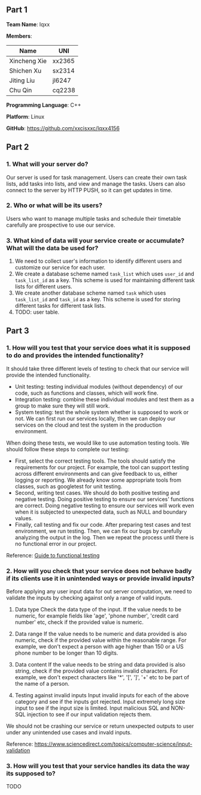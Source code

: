 ## Part 1

**Team Name**: lqxx

**Members**:

| Name         | UNI    |
| ------------ | ------ |
| Xincheng Xie | xx2365 |
| Shichen Xu   | sx2314 |
| Jiting Liu   | jl6247 |
| Chu Qin      | cq2238 |

**Programming Language**: C++

**Platform**: Linux

**GitHub**: https://github.com/xxcisxxc/lqxx4156

## Part 2

### 1. What will your server do?

Our server is used for task management. Users can create their own task lists, add tasks into lists, and view and manage the tasks. Users can also connect to the server by HTTP PUSH, so it can get updates in time.

### 2. Who or what will be its users?

Users who want to manage multiple tasks and schedule their timetable carefully are prospective to use our service.

### 3. What kind of data will your service create or accumulate? What will the data be used for?

1) We need to collect user's information to identify different users and customize our service for each user.
2) We create a database scheme named `task_list` which uses `user_id` and `task_list_id` as a key. This scheme is used for maintaining different task lists for different users.
3) We create another database scheme named `task` which uses `task_list_id` and `task_id` as a key. This scheme is used for storing different tasks for different task lists.
4) TODO: user table.

## Part 3

### 1. How will you test that your service does what it is supposed to do and provides the intended functionality?

It should take three different levels of testing to check that our service will provide the intended functionality.

* Unit testing: testing individual modules (without dependency) of our code, such as functions and classes, which will work fine.
* Integration testing: combine these individual modules and test them as a group to make sure they will still work. 
* System testing: test the whole system whether is supposed to work or not. We can first run our services locally, then we can deploy our services on the cloud and test the system in the production environment. 

When doing these tests, we would like to use automation testing tools. We should follow these steps to complete our testing:

* First, select the correct testing tools. The tools should satisfy the requirements for our project. For example, the tool can support testing across different environments and can give feedback to us, either logging or reporting. We already know some appropriate tools from classes, such as googletest for unit testing.
* Second, writing test cases. We should do both positive testing and negative testing. Doing positive testing to ensure our services' functions are correct. Doing negative testing to ensure our services will work even when it is subjected to unexpected data, such as NULL and boundary values.   
* Finally, call testing and fix our code. After preparing test cases and test environment, we run testing. Then, we can fix our bugs by carefully analyzing the output in the log. Then we repeat the process until there is no functional error in our project.

Reference: [Guide to functional testing](https://www.softwaretestinghelp.com/guide-to-functional-testing/)


### 2. How will you check that your service does not behave badly if its clients use it in unintended ways or provide invalid inputs?

Before applying any user input data for out server computation, we need to validate the inputs by checking against only a range of valid inputs. 

1) Data type
Check the data type of the input. If the value needs to be numeric, for example fields like 'age', 'phone number', 'credit card number' etc, check if the provided value is numeric. 

2) Data range
If the value needs to be numeric and data provided is also numeric, check if the provided value within the reasonable range. For example, we don't expect a person with age higher than 150 or a US phone number to be longer than 10 digits.

3) Data content
If the value needs to be string and data provided is also string, check if the provided value contains invalid characters. For example, we don't expect characters like '*', '[', ']', '+' etc to be part of the name of a person.

4) Testing against invalid inputs
Input invalid inputs for each of the above category and see if the inputs got rejected.
Input extremely long size input to see if the input size is limited.
Input malicious SQL and NON-SQL injection to see if our input validation rejects them.

We should not be crashing our service or return unexpected outputs to user under any unintended use cases and invald inputs.

Reference: https://www.sciencedirect.com/topics/computer-science/input-validation

### 3. How will you test that your service handles its data the way its supposed to?

TODO
